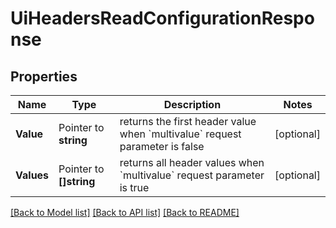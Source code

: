 # UiHeadersReadConfigurationResponse


## Properties

Name | Type | Description | Notes
------------ | ------------- | ------------- | -------------
**Value** | Pointer to **string** | returns the first header value when &#x60;multivalue&#x60; request parameter is false | [optional] 
**Values** | Pointer to **[]string** | returns all header values when &#x60;multivalue&#x60; request parameter is true | [optional] 





[[Back to Model list]](../README.md#documentation-for-models) [[Back to API list]](../README.md#documentation-for-api-endpoints) [[Back to README]](../README.md)



